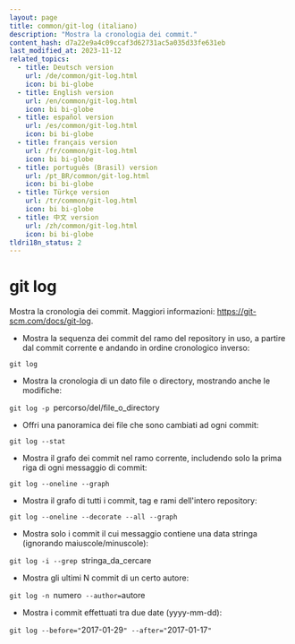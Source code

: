 ```yaml
---
layout: page
title: common/git-log (italiano)
description: "Mostra la cronologia dei commit."
content_hash: d7a22e9a4c09ccaf3d62731ac5a035d33fe631eb
last_modified_at: 2023-11-12
related_topics:
  - title: Deutsch version
    url: /de/common/git-log.html
    icon: bi bi-globe
  - title: English version
    url: /en/common/git-log.html
    icon: bi bi-globe
  - title: español version
    url: /es/common/git-log.html
    icon: bi bi-globe
  - title: français version
    url: /fr/common/git-log.html
    icon: bi bi-globe
  - title: português (Brasil) version
    url: /pt_BR/common/git-log.html
    icon: bi bi-globe
  - title: Türkçe version
    url: /tr/common/git-log.html
    icon: bi bi-globe
  - title: 中文 version
    url: /zh/common/git-log.html
    icon: bi bi-globe
tldri18n_status: 2
---
```

# git log

Mostra la cronologia dei commit.
Maggiori informazioni: <https://git-scm.com/docs/git-log>.

- Mostra la sequenza dei commit del ramo del repository in uso, a partire dal commit corrente e andando in ordine cronologico inverso:

`git log`

- Mostra la cronologia di un dato file o directory, mostrando anche le modifiche:

`git log -p `<span class="tldr-var badge badge-pill bg-dark-lm bg-white-dm text-white-lm text-dark-dm font-weight-bold">percorso/del/file_o_directory</span>

- Offri una panoramica dei file che sono cambiati ad ogni commit:

`git log --stat`

- Mostra il grafo dei commit nel ramo corrente, includendo solo la prima riga di ogni messaggio di commit:

`git log --oneline --graph`

- Mostra il grafo di tutti i commit, tag e rami dell'intero repository:

`git log --oneline --decorate --all --graph`

- Mostra solo i commit il cui messaggio contiene una data stringa (ignorando maiuscole/minuscole):

`git log -i --grep `<span class="tldr-var badge badge-pill bg-dark-lm bg-white-dm text-white-lm text-dark-dm font-weight-bold">stringa_da_cercare</span>

- Mostra gli ultimi N commit di un certo autore:

`git log -n `<span class="tldr-var badge badge-pill bg-dark-lm bg-white-dm text-white-lm text-dark-dm font-weight-bold">numero</span>` --author=`<span class="tldr-var badge badge-pill bg-dark-lm bg-white-dm text-white-lm text-dark-dm font-weight-bold">autore</span>

- Mostra i commit effettuati tra due date (yyyy-mm-dd):

`git log --before="`<span class="tldr-var badge badge-pill bg-dark-lm bg-white-dm text-white-lm text-dark-dm font-weight-bold">2017-01-29</span>`" --after="`<span class="tldr-var badge badge-pill bg-dark-lm bg-white-dm text-white-lm text-dark-dm font-weight-bold">2017-01-17</span>`"`
